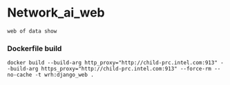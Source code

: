 # Network_ai_web
```web of data show```
### Dockerfile build
```docker build --build-arg http_proxy="http://child-prc.intel.com:913" --build-arg https_proxy="http://child-prc.intel.com:913" --force-rm --no-cache -t wrh:django_web . ```
